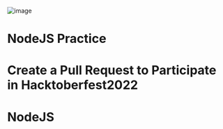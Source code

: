 ![image](https://user-images.githubusercontent.com/101879822/194800975-0ca5fed2-ea69-4865-9175-fd85eb31291c.png)
# NodeJS Practice 
# Create a Pull Request to Participate in Hacktoberfest2022 
# NodeJS
